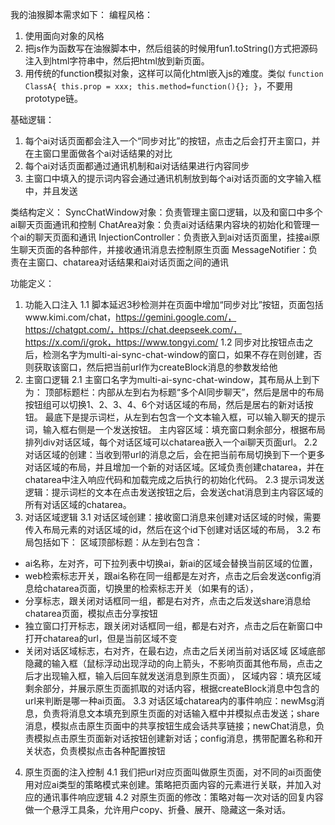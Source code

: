 我的油猴脚本需求如下：
编程风格：
1. 使用面向对象的风格
2. 把js作为函数写在油猴脚本中，然后组装的时候用fun1.toString()方式把源码注入到html字符串中，然后把html放到新页面。
3. 用传统的function模拟对象，这样可以简化html嵌入js的难度。类似 `function ClassA{ this.prop = xxx; this.method=function(){}; }`，不要用prototype链。

基础逻辑：
1. 每个ai对话页面都会注入一个“同步对比”的按钮，点击之后会打开主窗口，并在主窗口里面做各个ai对话结果的对比
2. 每个ai对话页面都通过通讯机制和ai对话结果进行内容同步
3. 主窗口中填入的提示词内容会通过通讯机制放到每个ai对话页面的文字输入框中，并且发送

类结构定义：
SyncChatWindow对象：负责管理主窗口逻辑，以及和窗口中多个ai聊天页面通讯和控制
ChatArea对象：负责ai对话结果内容块的初始化和管理一个ai的聊天页面和通讯
InjectionController：负责嵌入到ai对话页面里，挂接ai原生聊天页面的各种部件，并接收通讯消息去控制原生页面
MessageNotifier：负责在主窗口、chatarea对话结果和ai对话页面之间的通讯

功能定义：
1. 功能入口注入
  1.1 脚本延迟3秒检测并在页面中增加“同步对比”按钮，页面包括www.kimi.com/chat，https://gemini.google.com/，https://chatgpt.com/，https://chat.deepseek.com/，https://x.com/i/grok，https://www.tongyi.com/
  1.2 同步对比按钮点击之后，检测名字为multi-ai-sync-chat-window的窗口，如果不存在则创建，否则获取该窗口，然后把当前url作为createBlock消息的参数发给他
2. 主窗口逻辑
  2.1 主窗口名字为multi-ai-sync-chat-window，其布局从上到下为：
顶部标题栏：内部从左到右为标题“多个AI同步聊天”，然后是居中的布局按钮组可以切换1、2、3、4、6个对话区域的布局，然后是居右的新对话按钮。
最底下是提示词栏，从左到右包含一个文本输入框，可以输入聊天的提示词，输入框右侧是一个发送按钮。
主内容区域：填充窗口剩余部分，根据布局排列div对话区域，每个对话区域可以chatarea嵌入一个ai聊天页面url。
  2.2 对话区域的创建：当收到带url的消息之后，会在把当前布局切换到下一个更多对话区域的布局，并且增加一个新的对话区域。区域负责创建chatarea，并在chatarea中注入响应代码和加载完成之后执行的初始化代码。
  2.3 提示词发送逻辑：提示词栏的文本在点击发送按钮之后，会发送chat消息到主内容区域的所有对话区域的chatarea。
3. 对话区域逻辑
  3.1 对话区域创建：接收窗口消息来创建对话区域的时候，需要传入布局元素的对话区域的id，然后在这个id下创建对话区域的布局，
  3.2 布局包括如下：
区域顶部标题：从左到右包含：
* ai名称，左对齐，可下拉列表中切换ai，新ai的区域会替换当前区域的位置，
* web检索标志开关，跟ai名称在同一组都是左对齐，点击之后会发送config消息给chatarea页面，切换里的检索标志开关（如果有的话），
* 分享标志，跟关闭对话框同一组，都是右对齐，点击之后发送share消息给chatarea页面，模拟点击分享按钮
* 独立窗口打开标志，跟关闭对话框同一组，都是右对齐，点击之后在新窗口中打开chatarea的url，但是当前区域不变
* 关闭对话区域标志，右对齐，在最右边，点击之后关闭当前对话区域
区域底部隐藏的输入框（鼠标浮动出现浮动的向上箭头，不影响页面其他布局，点击之后才出现输入框，输入后回车就发送消息到原生页面），
区域内容：填充区域剩余部分，并展示原生页面抓取的对话内容，根据createBlock消息中包含的url来判断是哪一种ai页面。
  3.3 对话区域chatarea内的事件响应：newMsg消息，负责将消息文本填充到原生页面的对话输入框中并模拟点击发送；share消息，模拟点击原生页面中的共享按钮生成会话共享链接；newChat消息，负责模拟点击原生页面新对话按钮创建新对话；config消息，携带配置名称和开关状态，负责模拟点击各种配置按钮
4. 原生页面的注入控制
  4.1 我们把url对应页面叫做原生页面，对不同的ai页面使用对应ai类型的策略模式来创建。策略把页面内容的元素进行关联，并加入对应的通讯事件响应逻辑
  4.2 对原生页面的修改：策略对每一次对话的回复内容做一个悬浮工具条，允许用户copy、折叠、展开、隐藏这一条对话。
